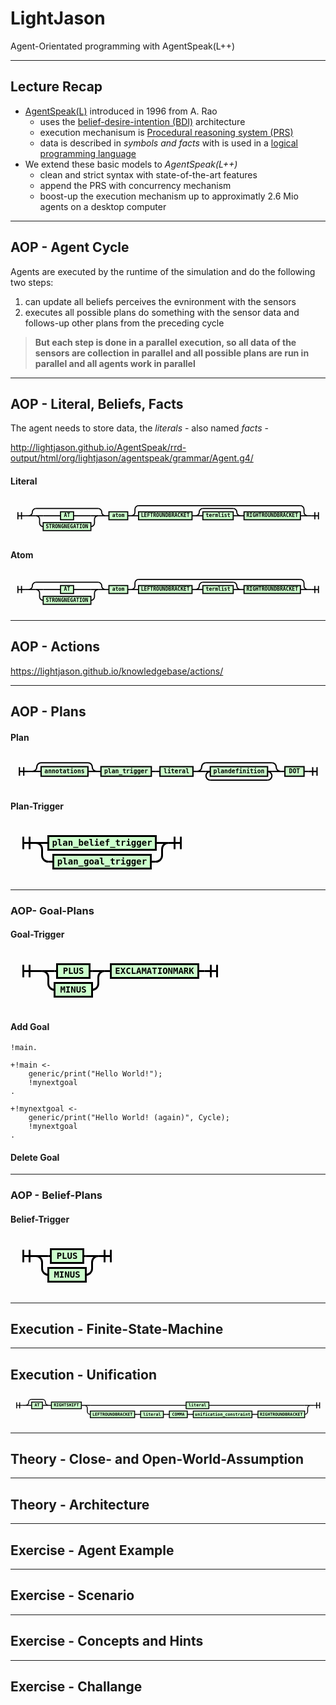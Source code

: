 <!-- $theme: default -->
<!-- $size: 16:9 -->

<style>
svg.railroad-diagram path {
    stroke-width: 3;
    stroke: black;
    fill: rgba(0,0,0,0);
}
svg.railroad-diagram text {
    font: bold 14px monospace;
    text-anchor: middle;
}
svg.railroad-diagram text.diagram-text {
    font-size: 12px;
}
svg.railroad-diagram text.diagram-arrow {
    font-size: 16px;
}
svg.railroad-diagram text.label {
    text-anchor: start;
}
svg.railroad-diagram text.comment {
    font: italic 12px monospace;
}
svg.railroad-diagram g.non-terminal text {
    /*font-style: italic;*/
}
svg.railroad-diagram rect {
    stroke-width: 3;
    stroke: black;
    fill: hsl(120,100%,90%);
}
svg.railroad-diagram path.diagram-text {
    stroke-width: 3;
    stroke: black;
    fill: white;
    cursor: help;
}
svg.railroad-diagram g.diagram-text:hover path.diagram-text {
    fill: #eee;
}
</style>

# LightJason
Agent-Orientated programming with AgentSpeak(L++)
 
---

<!-- page_number: true -->

## Lecture Recap

* [AgentSpeak(L)](https://en.wikipedia.org/wiki/AgentSpeak) introduced in 1996 from A. Rao
	* uses the [belief-desire-intention (BDI)](https://en.wikipedia.org/wiki/Belief%E2%80%93desire%E2%80%93intention_model) architecture 
	* execution mechanisum is [Procedural reasoning system (PRS)](https://en.wikipedia.org/wiki/Procedural_reasoning_system)
	* data is described in _symbols and facts_ with is used in a [logical programming language](https://en.wikipedia.org/wiki/Logic_programming)
* We extend these basic models to _AgentSpeak(L++)_
	* clean and strict syntax with state-of-the-art features
	* append the PRS with concurrency mechanism
	* boost-up the execution mechanism up to approximatly 2.6 Mio agents on a desktop computer

---





## AOP - Agent Cycle

Agents are executed by the runtime of the simulation and do the following two steps:

1. can update all beliefs
	perceives the evnironment with the sensors
2. executes all possible plans
	do something with the sensor data
    and follows-up other plans from the preceding cycle

> __But each step is done in a parallel execution, so all data of the sensors are collection in parallel and all possible plans are run in parallel and all agents work in parallel__

---


## AOP - Literal, Beliefs, Facts

The agent needs to store data, the _literals_ - also named _facts_ -

http://lightjason.github.io/AgentSpeak/rrd-output/html/org/lightjason/agentspeak/grammar/Agent.g4/

#### Literal

<svg class="railroad-diagram" width="872" height="109" viewBox="0 0 872 109" id="svg_f0d674f1e0ed4292267f149c5983db02"><g transform="translate(.5 .5)"><path d="M 20 38 v 20 m 10 -20 v 20 m -10 -10 h 20.5"></path><path d="M40 48h10"></path><g><path d="M50 48h0"></path><path d="M822 48h0"></path><g><path d="M50 48h0"></path><path d="M262 48h0"></path><path d="M50 48a10 10 0 0 0 10 -10v0a10 10 0 0 1 10 -10"></path><g><path d="M70 28h172"></path></g><path d="M242 28a10 10 0 0 1 10 10v0a10 10 0 0 0 10 10"></path><path d="M50 48h20"></path><g><path d="M70 48h0"></path><path d="M242 48h0"></path><path d="M70 48h20"></path><g class="non-terminal"><path d="M90 48h48"></path><path d="M174 48h48"></path><rect x="138" y="37" width="36" height="22"></rect><a xmlns:xlink="http://www.w3.org/1999/xlink" xlink:href="#fa868488740aa25870ced6b9169951fb"><text x="156" y="52">AT</text></a></g><path d="M222 48h20"></path><path d="M70 48a10 10 0 0 1 10 10v10a10 10 0 0 0 10 10"></path><g class="non-terminal"><path d="M90 78h0"></path><path d="M222 78h0"></path><rect x="90" y="67" width="132" height="22"></rect><a xmlns:xlink="http://www.w3.org/1999/xlink" xlink:href="#207b9b679fb614699f3d949f6fc63218"><text x="156" y="82">STRONGNEGATION</text></a></g><path d="M222 78a10 10 0 0 0 10 -10v-10a10 10 0 0 1 10 -10"></path></g><path d="M242 48h20"></path></g><path d="M262 48h10"></path><g class="non-terminal"><path d="M272 48h0"></path><path d="M324 48h0"></path><rect x="272" y="37" width="52" height="22"></rect><a xmlns:xlink="http://www.w3.org/1999/xlink" xlink:href="#3e10f8c809242d3a0f94c18e7addb866"><text x="298" y="52">atom</text></a></g><path d="M324 48h10"></path><g><path d="M334 48h0"></path><path d="M822 48h0"></path><path d="M334 48a10 10 0 0 0 10 -10v-8a10 10 0 0 1 10 -10"></path><g><path d="M354 20h448"></path></g><path d="M802 20a10 10 0 0 1 10 10v8a10 10 0 0 0 10 10"></path><path d="M334 48h20"></path><g><path d="M354 48h0"></path><path d="M802 48h0"></path><g class="non-terminal"><path d="M354 48h0"></path><path d="M502 48h0"></path><rect x="354" y="37" width="148" height="22"></rect><a xmlns:xlink="http://www.w3.org/1999/xlink" xlink:href="#5ffa5d1c78ad09c7bf5b4d0b0764641f"><text x="428" y="52">LEFTROUNDBRACKET</text></a></g><path d="M502 48h10"></path><g><path d="M512 48h0"></path><path d="M636 48h0"></path><path d="M512 48a10 10 0 0 0 10 -10v0a10 10 0 0 1 10 -10"></path><g><path d="M532 28h84"></path></g><path d="M616 28a10 10 0 0 1 10 10v0a10 10 0 0 0 10 10"></path><path d="M512 48h20"></path><g class="non-terminal"><path d="M532 48h0"></path><path d="M616 48h0"></path><rect x="532" y="37" width="84" height="22"></rect><a xmlns:xlink="http://www.w3.org/1999/xlink" xlink:href="#45e9c6711e26d65a3189b502fd08a63"><text x="574" y="52">termlist</text></a></g><path d="M616 48h20"></path></g><path d="M636 48h10"></path><g class="non-terminal"><path d="M646 48h0"></path><path d="M802 48h0"></path><rect x="646" y="37" width="156" height="22"></rect><a xmlns:xlink="http://www.w3.org/1999/xlink" xlink:href="#3a52152b9f1e9dd45998ce24723d98ed"><text x="724" y="52">RIGHTROUNDBRACKET</text></a></g></g><path d="M802 48h20"></path></g></g><path d="M822 48h10"></path><path d="M 832 48 h 20 m -10 -10 v 20 m 10 -20 v 20"></path></g></svg>


#### Atom

<svg class="railroad-diagram" width="872" height="109" viewBox="0 0 872 109" id="svg_f0d674f1e0ed4292267f149c5983db02"><g transform="translate(.5 .5)"><path d="M 20 38 v 20 m 10 -20 v 20 m -10 -10 h 20.5"></path><path d="M40 48h10"></path><g><path d="M50 48h0"></path><path d="M822 48h0"></path><g><path d="M50 48h0"></path><path d="M262 48h0"></path><path d="M50 48a10 10 0 0 0 10 -10v0a10 10 0 0 1 10 -10"></path><g><path d="M70 28h172"></path></g><path d="M242 28a10 10 0 0 1 10 10v0a10 10 0 0 0 10 10"></path><path d="M50 48h20"></path><g><path d="M70 48h0"></path><path d="M242 48h0"></path><path d="M70 48h20"></path><g class="non-terminal"><path d="M90 48h48"></path><path d="M174 48h48"></path><rect x="138" y="37" width="36" height="22"></rect><a xmlns:xlink="http://www.w3.org/1999/xlink" xlink:href="#fa868488740aa25870ced6b9169951fb"><text x="156" y="52">AT</text></a></g><path d="M222 48h20"></path><path d="M70 48a10 10 0 0 1 10 10v10a10 10 0 0 0 10 10"></path><g class="non-terminal"><path d="M90 78h0"></path><path d="M222 78h0"></path><rect x="90" y="67" width="132" height="22"></rect><a xmlns:xlink="http://www.w3.org/1999/xlink" xlink:href="#207b9b679fb614699f3d949f6fc63218"><text x="156" y="82">STRONGNEGATION</text></a></g><path d="M222 78a10 10 0 0 0 10 -10v-10a10 10 0 0 1 10 -10"></path></g><path d="M242 48h20"></path></g><path d="M262 48h10"></path><g class="non-terminal"><path d="M272 48h0"></path><path d="M324 48h0"></path><rect x="272" y="37" width="52" height="22"></rect><a xmlns:xlink="http://www.w3.org/1999/xlink" xlink:href="#3e10f8c809242d3a0f94c18e7addb866"><text x="298" y="52">atom</text></a></g><path d="M324 48h10"></path><g><path d="M334 48h0"></path><path d="M822 48h0"></path><path d="M334 48a10 10 0 0 0 10 -10v-8a10 10 0 0 1 10 -10"></path><g><path d="M354 20h448"></path></g><path d="M802 20a10 10 0 0 1 10 10v8a10 10 0 0 0 10 10"></path><path d="M334 48h20"></path><g><path d="M354 48h0"></path><path d="M802 48h0"></path><g class="non-terminal"><path d="M354 48h0"></path><path d="M502 48h0"></path><rect x="354" y="37" width="148" height="22"></rect><a xmlns:xlink="http://www.w3.org/1999/xlink" xlink:href="#5ffa5d1c78ad09c7bf5b4d0b0764641f"><text x="428" y="52">LEFTROUNDBRACKET</text></a></g><path d="M502 48h10"></path><g><path d="M512 48h0"></path><path d="M636 48h0"></path><path d="M512 48a10 10 0 0 0 10 -10v0a10 10 0 0 1 10 -10"></path><g><path d="M532 28h84"></path></g><path d="M616 28a10 10 0 0 1 10 10v0a10 10 0 0 0 10 10"></path><path d="M512 48h20"></path><g class="non-terminal"><path d="M532 48h0"></path><path d="M616 48h0"></path><rect x="532" y="37" width="84" height="22"></rect><a xmlns:xlink="http://www.w3.org/1999/xlink" xlink:href="#45e9c6711e26d65a3189b502fd08a63"><text x="574" y="52">termlist</text></a></g><path d="M616 48h20"></path></g><path d="M636 48h10"></path><g class="non-terminal"><path d="M646 48h0"></path><path d="M802 48h0"></path><rect x="646" y="37" width="156" height="22"></rect><a xmlns:xlink="http://www.w3.org/1999/xlink" xlink:href="#3a52152b9f1e9dd45998ce24723d98ed"><text x="724" y="52">RIGHTROUNDBRACKET</text></a></g></g><path d="M802 48h20"></path></g></g><path d="M822 48h10"></path><path d="M 832 48 h 20 m -10 -10 v 20 m 10 -20 v 20"></path></g></svg>


---

## AOP - Actions

https://lightjason.github.io/knowledgebase/actions/

---


## AOP - Plans

#### Plan

<svg class="railroad-diagram" width="726" height="80" viewBox="0 0 726 80" id="svg_5fc25157650d0cb24f02216d904584df"><g transform="translate(.5 .5)"><path d="M 20 30 v 20 m 10 -20 v 20 m -10 -10 h 20.5"></path><path d="M40 40h10"></path><g><path d="M50 40h0"></path><path d="M676 40h0"></path><g><path d="M50 40h0"></path><path d="M198 40h0"></path><path d="M50 40a10 10 0 0 0 10 -10v0a10 10 0 0 1 10 -10"></path><g><path d="M70 20h108"></path></g><path d="M178 20a10 10 0 0 1 10 10v0a10 10 0 0 0 10 10"></path><path d="M50 40h20"></path><g class="non-terminal"><path d="M70 40h0"></path><path d="M178 40h0"></path><rect x="70" y="29" width="108" height="22"></rect><a xmlns:xlink="http://www.w3.org/1999/xlink" xlink:href="#4ab6864fc58ecd8b598ee10dfe2ac311"><text x="124" y="44">annotations</text></a></g><path d="M178 40h20"></path></g><path d="M198 40h10"></path><g class="non-terminal"><path d="M208 40h0"></path><path d="M324 40h0"></path><rect x="208" y="29" width="116" height="22"></rect><a xmlns:xlink="http://www.w3.org/1999/xlink" xlink:href="#4f0fa1b5875427a602b3f913163be2ca"><text x="266" y="44">plan_trigger</text></a></g><path d="M324 40h10"></path><path d="M334 40h10"></path><g class="non-terminal"><path d="M344 40h0"></path><path d="M420 40h0"></path><rect x="344" y="29" width="76" height="22"></rect><a xmlns:xlink="http://www.w3.org/1999/xlink" xlink:href="#f0d674f1e0ed4292267f149c5983db02"><text x="382" y="44">literal</text></a></g><path d="M420 40h10"></path><g><path d="M430 40h0"></path><path d="M622 40h0"></path><path d="M430 40a10 10 0 0 0 10 -10v0a10 10 0 0 1 10 -10"></path><g><path d="M450 20h152"></path></g><path d="M602 20a10 10 0 0 1 10 10v0a10 10 0 0 0 10 10"></path><path d="M430 40h20"></path><g><path d="M450 40h0"></path><path d="M602 40h0"></path><path d="M450 40h10"></path><g class="non-terminal"><path d="M460 40h0"></path><path d="M592 40h0"></path><rect x="460" y="29" width="132" height="22"></rect><a xmlns:xlink="http://www.w3.org/1999/xlink" xlink:href="#d60b4a42e52668da3017e5717ef3f60"><text x="526" y="44">plandefinition</text></a></g><path d="M592 40h10"></path><path d="M460 40a10 10 0 0 0 -10 10v0a10 10 0 0 0 10 10"></path><g><path d="M460 60h132"></path></g><path d="M592 60a10 10 0 0 0 10 -10v0a10 10 0 0 0 -10 -10"></path></g><path d="M602 40h20"></path></g><path d="M622 40h10"></path><g class="non-terminal"><path d="M632 40h0"></path><path d="M676 40h0"></path><rect x="632" y="29" width="44" height="22"></rect><a xmlns:xlink="http://www.w3.org/1999/xlink" xlink:href="#40679521b5da0954b705341a2859f782"><text x="654" y="44">DOT</text></a></g></g><path d="M676 40h10"></path><path d="M 686 40 h 20 m -10 -10 v 20 m 10 -20 v 20"></path></g></svg>


#### Plan-Trigger
<svg class="railroad-diagram" width="292" height="92" viewBox="0 0 292 92" id="svg_4f0fa1b5875427a602b3f913163be2ca"><g transform="translate(.5 .5)"><path d="M 20 21 v 20 m 10 -20 v 20 m -10 -10 h 20.5"></path><g><path d="M40 31h0"></path><path d="M252 31h0"></path><path d="M40 31h20"></path><g class="non-terminal"><path d="M60 31h0"></path><path d="M232 31h0"></path><rect x="60" y="20" width="172" height="22"></rect><a xmlns:xlink="http://www.w3.org/1999/xlink" xlink:href="#858bcfe2e941e450adf21315fc0aa172"><text x="146" y="35">plan_belief_trigger</text></a></g><path d="M232 31h20"></path><path d="M40 31a10 10 0 0 1 10 10v10a10 10 0 0 0 10 10"></path><g class="non-terminal"><path d="M60 61h8"></path><path d="M224 61h8"></path><rect x="68" y="50" width="156" height="22"></rect><a xmlns:xlink="http://www.w3.org/1999/xlink" xlink:href="#37e402d5ccf7ec7d8ed9ebd1d8f2fe97"><text x="146" y="65">plan_goal_trigger</text></a></g><path d="M232 61a10 10 0 0 0 10 -10v-10a10 10 0 0 1 10 -10"></path></g><path d="M 252 31 h 20 m -10 -10 v 20 m 10 -20 v 20"></path></g></svg>

---

### AOP- Goal-Plans

#### Goal-Trigger

<svg class="railroad-diagram" width="350" height="92" viewBox="0 0 350 92" id="svg_37e402d5ccf7ec7d8ed9ebd1d8f2fe97"><g transform="translate(.5 .5)"><path d="M 20 21 v 20 m 10 -20 v 20 m -10 -10 h 20.5"></path><path d="M40 31h10"></path><g><path d="M50 31h0"></path><path d="M300 31h0"></path><g><path d="M50 31h0"></path><path d="M150 31h0"></path><path d="M50 31h20"></path><g class="non-terminal"><path d="M70 31h4"></path><path d="M126 31h4"></path><rect x="74" y="20" width="52" height="22"></rect><a xmlns:xlink="http://www.w3.org/1999/xlink" xlink:href="#883acd43c77567e1c3baced84ccf6ed7"><text x="100" y="35">PLUS</text></a></g><path d="M130 31h20"></path><path d="M50 31a10 10 0 0 1 10 10v10a10 10 0 0 0 10 10"></path><g class="non-terminal"><path d="M70 61h0"></path><path d="M130 61h0"></path><rect x="70" y="50" width="60" height="22"></rect><a xmlns:xlink="http://www.w3.org/1999/xlink" xlink:href="#ffc0d9b54a1fe677c4c9e6b050e67c81"><text x="100" y="65">MINUS</text></a></g><path d="M130 61a10 10 0 0 0 10 -10v-10a10 10 0 0 1 10 -10"></path></g><path d="M150 31h10"></path><g class="non-terminal"><path d="M160 31h0"></path><path d="M300 31h0"></path><rect x="160" y="20" width="140" height="22"></rect><a xmlns:xlink="http://www.w3.org/1999/xlink" xlink:href="#a811f517fa7f9ba04cf05d3a6c777799"><text x="230" y="35">EXCLAMATIONMARK</text></a></g></g><path d="M300 31h10"></path><path d="M 310 31 h 20 m -10 -10 v 20 m 10 -20 v 20"></path></g></svg>

#### Add Goal

```
!main.

+!main <-
    generic/print("Hello World!");
    !mynextgoal
.

+!mynextgoal <-
    generic/print("Hello World! (again)", Cycle);
    !mynextgoal
.
```

#### Delete Goal

---

### AOP - Belief-Plans

#### Belief-Trigger

<svg class="railroad-diagram" width="180" height="92" viewBox="0 0 180 92" id="svg_858bcfe2e941e450adf21315fc0aa172"><g transform="translate(.5 .5)"><path d="M 20 21 v 20 m 10 -20 v 20 m -10 -10 h 20.5"></path><g><path d="M40 31h0"></path><path d="M140 31h0"></path><path d="M40 31h20"></path><g class="non-terminal"><path d="M60 31h4"></path><path d="M116 31h4"></path><rect x="64" y="20" width="52" height="22"></rect><a xmlns:xlink="http://www.w3.org/1999/xlink" xlink:href="#883acd43c77567e1c3baced84ccf6ed7"><text x="90" y="35">PLUS</text></a></g><path d="M120 31h20"></path><path d="M40 31a10 10 0 0 1 10 10v10a10 10 0 0 0 10 10"></path><g class="non-terminal"><path d="M60 61h0"></path><path d="M120 61h0"></path><rect x="60" y="50" width="60" height="22"></rect><a xmlns:xlink="http://www.w3.org/1999/xlink" xlink:href="#ffc0d9b54a1fe677c4c9e6b050e67c81"><text x="90" y="65">MINUS</text></a></g><path d="M120 61a10 10 0 0 0 10 -10v-10a10 10 0 0 1 10 -10"></path></g><path d="M 140 31 h 20 m -10 -10 v 20 m 10 -20 v 20"></path></g></svg>

---




## Execution - Finite-State-Machine

---

## Execution - Unification

<svg class="railroad-diagram" width="1052" height="101" viewBox="0 0 1052 101" id="svg_e732ce4bb8479dc479e294d62beaf1cf"><g transform="translate(.5 .5)"><path d="M 20 30 v 20 m 10 -20 v 20 m -10 -10 h 20.5"></path><path d="M40 40h10"></path><g><path d="M50 40h0"></path><path d="M1002 40h0"></path><g><path d="M50 40h0"></path><path d="M126 40h0"></path><path d="M50 40a10 10 0 0 0 10 -10v0a10 10 0 0 1 10 -10"></path><g><path d="M70 20h36"></path></g><path d="M106 20a10 10 0 0 1 10 10v0a10 10 0 0 0 10 10"></path><path d="M50 40h20"></path><g class="non-terminal"><path d="M70 40h0"></path><path d="M106 40h0"></path><rect x="70" y="29" width="36" height="22"></rect><a xmlns:xlink="http://www.w3.org/1999/xlink" xlink:href="#fa868488740aa25870ced6b9169951fb"><text x="88" y="44">AT</text></a></g><path d="M106 40h20"></path></g><path d="M126 40h10"></path><g class="non-terminal"><path d="M136 40h0"></path><path d="M236 40h0"></path><rect x="136" y="29" width="100" height="22"></rect><a xmlns:xlink="http://www.w3.org/1999/xlink" xlink:href="#f2160f407f56e0f4d495cecd44055e2d"><text x="186" y="44">RIGHTSHIFT</text></a></g><path d="M236 40h10"></path><g><path d="M246 40h0"></path><path d="M1002 40h0"></path><path d="M246 40h20"></path><g class="non-terminal"><path d="M266 40h320"></path><path d="M662 40h320"></path><rect x="586" y="29" width="76" height="22"></rect><a xmlns:xlink="http://www.w3.org/1999/xlink" xlink:href="#f0d674f1e0ed4292267f149c5983db02"><text x="624" y="44">literal</text></a></g><path d="M982 40h20"></path><path d="M246 40a10 10 0 0 1 10 10v10a10 10 0 0 0 10 10"></path><g><path d="M266 70h0"></path><path d="M982 70h0"></path><g class="non-terminal"><path d="M266 70h0"></path><path d="M414 70h0"></path><rect x="266" y="59" width="148" height="22"></rect><a xmlns:xlink="http://www.w3.org/1999/xlink" xlink:href="#5ffa5d1c78ad09c7bf5b4d0b0764641f"><text x="340" y="74">LEFTROUNDBRACKET</text></a></g><path d="M414 70h10"></path><path d="M424 70h10"></path><g class="non-terminal"><path d="M434 70h0"></path><path d="M510 70h0"></path><rect x="434" y="59" width="76" height="22"></rect><a xmlns:xlink="http://www.w3.org/1999/xlink" xlink:href="#f0d674f1e0ed4292267f149c5983db02"><text x="472" y="74">literal</text></a></g><path d="M510 70h10"></path><path d="M520 70h10"></path><g class="non-terminal"><path d="M530 70h0"></path><path d="M590 70h0"></path><rect x="530" y="59" width="60" height="22"></rect><a xmlns:xlink="http://www.w3.org/1999/xlink" xlink:href="#4d9b3e9fc12849d060371eb65154c751"><text x="560" y="74">COMMA</text></a></g><path d="M590 70h10"></path><path d="M600 70h10"></path><g class="non-terminal"><path d="M610 70h0"></path><path d="M806 70h0"></path><rect x="610" y="59" width="196" height="22"></rect><a xmlns:xlink="http://www.w3.org/1999/xlink" xlink:href="#89368367b9f48fd82a781f5a4e1ad8b6"><text x="708" y="74">unification_constraint</text></a></g><path d="M806 70h10"></path><path d="M816 70h10"></path><g class="non-terminal"><path d="M826 70h0"></path><path d="M982 70h0"></path><rect x="826" y="59" width="156" height="22"></rect><a xmlns:xlink="http://www.w3.org/1999/xlink" xlink:href="#3a52152b9f1e9dd45998ce24723d98ed"><text x="904" y="74">RIGHTROUNDBRACKET</text></a></g></g><path d="M982 70a10 10 0 0 0 10 -10v-10a10 10 0 0 1 10 -10"></path></g></g><path d="M1002 40h10"></path><path d="M 1012 40 h 20 m -10 -10 v 20 m 10 -20 v 20"></path></g></svg>

---







## Theory - Close- and Open-World-Assumption

---


## Theory - Architecture








---

## Exercise - Agent Example

---

## Exercise - Scenario

---

## Exercise - Concepts and Hints

---

## Exercise - Challange
